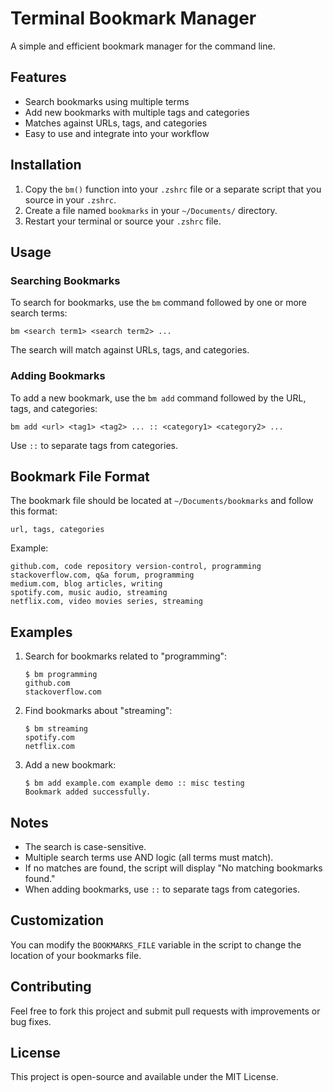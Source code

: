 # Terminal Bookmark Manager

A simple and efficient bookmark manager for the command line.

## Features

- Search bookmarks using multiple terms
- Add new bookmarks with multiple tags and categories
- Matches against URLs, tags, and categories
- Easy to use and integrate into your workflow

## Installation

1. Copy the `bm()` function into your `.zshrc` file or a separate script that you source in your `.zshrc`.
2. Create a file named `bookmarks` in your `~/Documents/` directory.
3. Restart your terminal or source your `.zshrc` file.

## Usage

### Searching Bookmarks

To search for bookmarks, use the `bm` command followed by one or more search terms:

```
bm <search term1> <search term2> ...
```

The search will match against URLs, tags, and categories.

### Adding Bookmarks

To add a new bookmark, use the `bm add` command followed by the URL, tags, and categories:

```
bm add <url> <tag1> <tag2> ... :: <category1> <category2> ...
```

Use `::` to separate tags from categories.

## Bookmark File Format

The bookmark file should be located at `~/Documents/bookmarks` and follow this format:

```
url, tags, categories
```

Example:
```
github.com, code repository version-control, programming
stackoverflow.com, q&a forum, programming
medium.com, blog articles, writing
spotify.com, music audio, streaming
netflix.com, video movies series, streaming
```

## Examples

1. Search for bookmarks related to "programming":
   ```
   $ bm programming
   github.com
   stackoverflow.com
   ```

2. Find bookmarks about "streaming":
   ```
   $ bm streaming
   spotify.com
   netflix.com
   ```

3. Add a new bookmark:
   ```
   $ bm add example.com example demo :: misc testing
   Bookmark added successfully.
   ```

## Notes

- The search is case-sensitive.
- Multiple search terms use AND logic (all terms must match).
- If no matches are found, the script will display "No matching bookmarks found."
- When adding bookmarks, use `::` to separate tags from categories.

## Customization

You can modify the `BOOKMARKS_FILE` variable in the script to change the location of your bookmarks file.

## Contributing

Feel free to fork this project and submit pull requests with improvements or bug fixes.

## License

This project is open-source and available under the MIT License.
